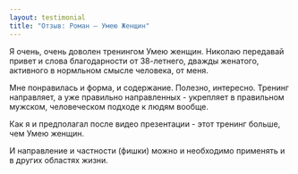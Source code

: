 ```yaml
---
layout: testimonial
title: "Отзыв: Роман — Умею Женщин"
---
```


Я очень, очень доволен тренингом Умею женщин. Николаю передавай привет и слова благодарности от 38-летнего, дважды женатого, активного в нормльном смысле человека, от меня. 

Мне понравилась и форма, и содержание. Полезно, интересно. Тренинг направляет, а уже правильно направленных - укрепляет в правильном мужском, человеческом подходе к людям вообще. 

Как я и предполагал после видео презентации - этот тренинг больше, чем Умею женщин. 

И направление и частности (фишки) можно и необходимо применять и в других областях жизни.